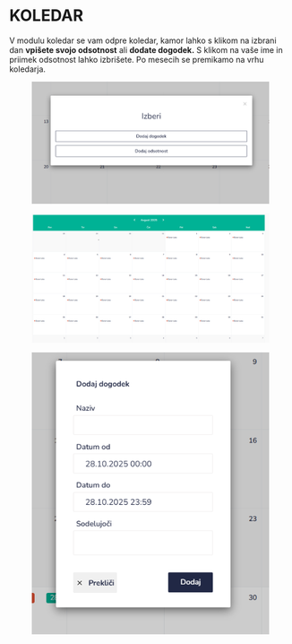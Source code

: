 # KOLEDAR

V modulu koledar se vam odpre koledar, kamor lahko s klikom na izbrani dan **vpišete svojo odsotnost** ali **dodate dogodek.** S klikom na vaše ime in priimek odsotnost lahko izbrišete. Po mesecih se premikamo na vrhu koledarja.

<figure><img src=".gitbook/assets/image (2).png" alt=""><figcaption></figcaption></figure>

<figure><img src=".gitbook/assets/image (243).png" alt=""><figcaption></figcaption></figure>

<figure><img src=".gitbook/assets/image (3).png" alt=""><figcaption></figcaption></figure>
